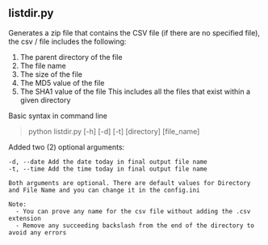 ## listdir.py
Generates a zip file that contains the CSV file (if there are no specified file), the csv / file includes the following:
1. The parent directory of the file
2. The file name
3. The size of the file
4. The MD5 value of the file
5. The SHA1 value of the file
This includes all the files that exist within a given directory

Basic syntax in command line
> python listdir.py [-h] [-d] [-t] [directory] [file_name]

Added two (2) optional arguments:
```
-d, --date Add the date today in final output file name
-t, --time Add the time today in final output file name
```
```
Both arguments are optional. There are default values for Directory and File Name and you can change it in the config.ini
```

```
Note:
  - You can prove any name for the csv file without adding the .csv extension
  - Remove any succeeding backslash from the end of the directory to avoid any errors
```